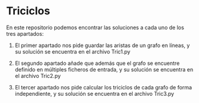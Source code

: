 # Triciclos

En este repositorio podemos encontrar las soluciones a cada uno de los tres apartados:

1. El primer apartado nos pide guardar las aristas de un grafo en líneas, y su solución se encuentra en el archivo Tric1.py

2. El segundo apartado añade que además que el grafo se encuentre definido en múltiples ficheros de entrada, y su solución se encuentra en el archivo Tric2.py

3. El tercer apartado nos pide calcular los triciclos de cada grafo de forma independiente, y su solución se encuentra en el archivo Tric3.py 

